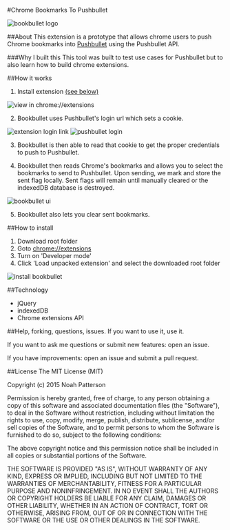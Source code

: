 #Chrome Bookmarks To Pushbullet

![bookbullet logo](https://cdn.rawgit.com/noahpatterson/BookBullet/master/icon48.png)

##About
This extension is a prototype that allows chrome users to push Chrome bookmarks into [Pushbullet](https://www.pushbullet.com) using the Pushbullet API.

###Why I built this
This tool was built to test use cases for Pushbullet but to also learn how to build chrome extensions.

##How it works
1. Install extension [(see below)](https://github.com/noahpatterson/BookBullet/tree/master#how-to-install)

![view in chrome://extensions](/noahpatterson/BookBullet/blob/master/readme-images/view-in-extension.png?raw=true)

2. Bookbullet uses Pushbullet's login url which sets a cookie.

![extension login link](/noahpatterson/BookBullet/blob/master/readme-images/extension-log-in-link.png?raw=true)
![pushbullet login](/noahpatterson/BookBullet/blob/master/readme-images/pushbullet-login.png?raw=true)

3. Bookbullet is then able to read that cookie to get the proper credentials to push to Pushbullet.

4. Bookbullet then reads Chrome's bookmarks and allows you to select the bookmarks to send to Pushbullet. Upon sending, we mark and store the sent flag locally. Sent flags will remain until manually cleared or the indexedDB database is destroyed.

![bookbullet ui](/noahpatterson/BookBullet/blob/master/readme-images/bookbullet-ui.png?raw=true)

5. Bookbullet also lets you clear sent bookmarks.

##How to install
1. Download root folder
2. Goto [chrome://extensions](chrome://extensions)
3. Turn on 'Developer mode'
4. Click 'Load unpacked extension' and select the downloaded root folder

![install bookbullet](/noahpatterson/BookBullet/blob/master/readme-images/bookbullet-install.png?raw=true)

##Technology
+ jQuery
+ indexedDB
+ Chrome extensions API

##Help, forking, questions, issues.
If you want to use it, use it.

If you want to ask me questions or submit new features: open an issue.

If you have improvements: open an issue and submit a pull request.

##License
The MIT License (MIT)

Copyright (c) 2015 Noah Patterson

Permission is hereby granted, free of charge, to any person obtaining a copy
of this software and associated documentation files (the "Software"), to deal
in the Software without restriction, including without limitation the rights
to use, copy, modify, merge, publish, distribute, sublicense, and/or sell
copies of the Software, and to permit persons to whom the Software is
furnished to do so, subject to the following conditions:

The above copyright notice and this permission notice shall be included in all
copies or substantial portions of the Software.

THE SOFTWARE IS PROVIDED "AS IS", WITHOUT WARRANTY OF ANY KIND, EXPRESS OR
IMPLIED, INCLUDING BUT NOT LIMITED TO THE WARRANTIES OF MERCHANTABILITY,
FITNESS FOR A PARTICULAR PURPOSE AND NONINFRINGEMENT. IN NO EVENT SHALL THE
AUTHORS OR COPYRIGHT HOLDERS BE LIABLE FOR ANY CLAIM, DAMAGES OR OTHER
LIABILITY, WHETHER IN AN ACTION OF CONTRACT, TORT OR OTHERWISE, ARISING FROM,
OUT OF OR IN CONNECTION WITH THE SOFTWARE OR THE USE OR OTHER DEALINGS IN THE
SOFTWARE.
